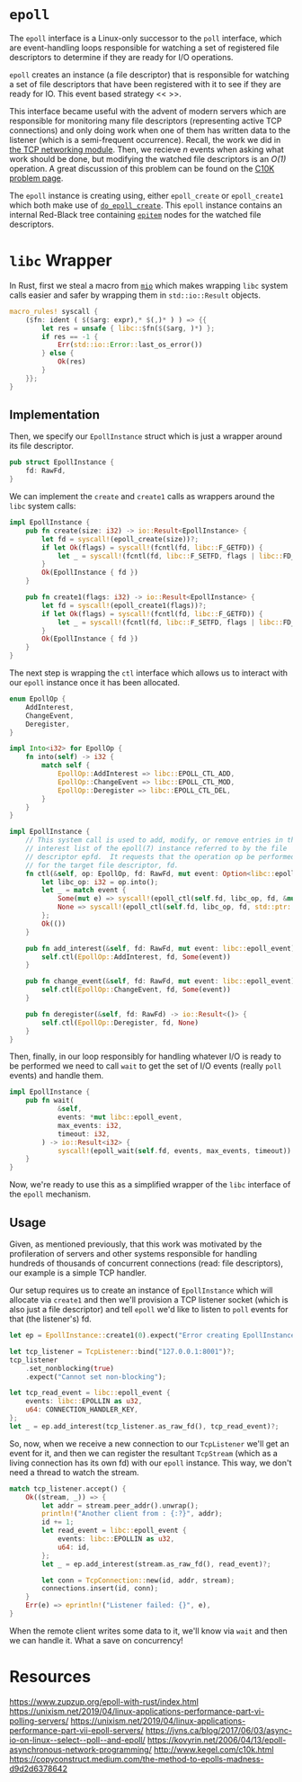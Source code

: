 # `epoll`
The `epoll` interface is a Linux-only successor to the `poll` interface, which are event-handling loops responsible for watching a set of registered file descriptors to determine if they are ready for I/O operations. 

`epoll` creates an instance (a file descriptor) that is responsible for watching a set of file descriptors that have been registered with it to see if they are ready for IO. This event based strategy << >>.

This interface became useful with the advent of modern servers which are responsible for monitoring many file descriptors (representing active TCP connections) and only doing work when one of them has written data to the listener (which is a semi-frequent occurrence). Recall, the work we did in [the TCP networking module](../../../networking/layer_4/tcp/). Then, we recieve _n_ events when asking what work should be done, but modifying the watched file descriptors is an _O(1)_ operation. A great discussion of this problem can be found on the [C10K problem page](http://www.kegel.com/c10k.html).

The `epoll` instance is creating using, either `epoll_create` or `epoll_create1` which both make use of [`do_epoll_create`](https://github.com/torvalds/linux/blob/9f4ad9e425a1d3b6a34617b8ea226d56a119a717/fs/eventpoll.c#L1951). This `epoll` instance contains an internal Red-Black tree containing [`epitem`](https://github.com/torvalds/linux/blob/9f4ad9e425a1d3b6a34617b8ea226d56a119a717/fs/eventpoll.c#L136) nodes for the watched file descriptors.

# `libc` Wrapper

In Rust, first we steal a macro from [`mio`]() which makes wrapping `libc` system calls easier and safer by wrapping them in `std::io::Result` objects. 

```rust
macro_rules! syscall {
    ($fn: ident ( $($arg: expr),* $(,)* ) ) => {{
        let res = unsafe { libc::$fn($($arg, )*) };
        if res == -1 {
            Err(std::io::Error::last_os_error())
        } else {
            Ok(res)
        }
    }};
}
```

## Implementation

Then, we specify our `EpollInstance` struct which is just a wrapper around its file descriptor.

```rust
pub struct EpollInstance {
    fd: RawFd,
}
```

We can implement the `create` and `create1` calls as wrappers around the `libc` system calls:
```rust
impl EpollInstance {
    pub fn create(size: i32) -> io::Result<EpollInstance> {
        let fd = syscall!(epoll_create(size))?;
        if let Ok(flags) = syscall!(fcntl(fd, libc::F_GETFD)) {
            let _ = syscall!(fcntl(fd, libc::F_SETFD, flags | libc::FD_CLOEXEC));
        }
        Ok(EpollInstance { fd })
    }

    pub fn create1(flags: i32) -> io::Result<EpollInstance> {
        let fd = syscall!(epoll_create1(flags))?;
        if let Ok(flags) = syscall!(fcntl(fd, libc::F_GETFD)) {
            let _ = syscall!(fcntl(fd, libc::F_SETFD, flags | libc::FD_CLOEXEC));
        }
        Ok(EpollInstance { fd })
    }
}
```

The next step is wrapping the `ctl` interface which allows us to interact with our `epoll` instance once it has been allocated. 

```rust
enum EpollOp {
    AddInterest,
    ChangeEvent,
    Deregister,
}

impl Into<i32> for EpollOp {
    fn into(self) -> i32 {
        match self {
            EpollOp::AddInterest => libc::EPOLL_CTL_ADD,
            EpollOp::ChangeEvent => libc::EPOLL_CTL_MOD,
            EpollOp::Deregister => libc::EPOLL_CTL_DEL,
        }
    }
}

impl EpollInstance {
    // This system call is used to add, modify, or remove entries in the
    // interest list of the epoll(7) instance referred to by the file
    // descriptor epfd.  It requests that the operation op be performed
    // for the target file descriptor, fd.
    fn ctl(&self, op: EpollOp, fd: RawFd, mut event: Option<libc::epoll_event>) -> io::Result<()> {
        let libc_op: i32 = op.into();
        let _ = match event {
            Some(mut e) => syscall!(epoll_ctl(self.fd, libc_op, fd, &mut e))?,
            None => syscall!(epoll_ctl(self.fd, libc_op, fd, std::ptr::null_mut()))?,
        };
        Ok(())
    }

    pub fn add_interest(&self, fd: RawFd, mut event: libc::epoll_event) -> io::Result<()> {
        self.ctl(EpollOp::AddInterest, fd, Some(event))
    }

    pub fn change_event(&self, fd: RawFd, mut event: libc::epoll_event) -> io::Result<()> {
        self.ctl(EpollOp::ChangeEvent, fd, Some(event))
    }

    pub fn deregister(&self, fd: RawFd) -> io::Result<()> {
        self.ctl(EpollOp::Deregister, fd, None)
    }
}
```

Then, finally, in our loop responsibly for handling whatever I/O is ready to be performed we need to call `wait` to get the set of I/O events (really `poll` events) and handle them.

```rust
impl EpollInstance {
    pub fn wait(
            &self,
            events: *mut libc::epoll_event,
            max_events: i32,
            timeout: i32,
        ) -> io::Result<i32> {
            syscall!(epoll_wait(self.fd, events, max_events, timeout))
    }
}
```

Now, we're ready to use this as a simplified wrapper of the `libc` interface of the `epoll` mechanism.

## Usage
Given, as mentioned previously, that this work was motivated by the profileration of servers and other systems responsible for handling hundreds of thousands of concurrent connections (read: file descriptors), our example is a simple TCP handler. 

Our setup requires us to create an instance of `EpollInstance` which will allocate via `create1` and then we'll provision a TCP listener socket (which is also just a file descriptor) and tell `epoll` we'd like to listen to `poll` events for that (the listener's) fd.

```rust
let ep = EpollInstance::create1(0).expect("Error creating EpollInstance");

let tcp_listener = TcpListener::bind("127.0.0.1:8001")?;
tcp_listener
    .set_nonblocking(true)
    .expect("Cannot set non-blocking");

let tcp_read_event = libc::epoll_event {
    events: libc::EPOLLIN as u32,
    u64: CONNECTION_HANDLER_KEY,
};
let _ = ep.add_interest(tcp_listener.as_raw_fd(), tcp_read_event)?;
```

So, now, when we receive a new connection to our `TcpListener` we'll get an event for it, and then we can register the resultant `TcpStream` (which as a living connection has its own fd) with our `epoll` instance. This way, we don't need a thread to watch the stream. 

```rust
match tcp_listener.accept() {
    Ok((stream, _)) => {
        let addr = stream.peer_addr().unwrap();
        println!("Another client from : {:?}", addr);
        id += 1;
        let read_event = libc::epoll_event {
            events: libc::EPOLLIN as u32,
            u64: id,
        };
        let _ = ep.add_interest(stream.as_raw_fd(), read_event)?;

        let conn = TcpConnection::new(id, addr, stream);
        connections.insert(id, conn);
    }
    Err(e) => eprintln!("Listener failed: {}", e),
}
```

When the remote client writes some data to it, we'll know via `wait` and then we can handle it. What a save on concurrency!


# Resources
https://www.zupzup.org/epoll-with-rust/index.html
https://unixism.net/2019/04/linux-applications-performance-part-vi-polling-servers/
https://unixism.net/2019/04/linux-applications-performance-part-vii-epoll-servers/
https://jvns.ca/blog/2017/06/03/async-io-on-linux--select--poll--and-epoll/
https://kovyrin.net/2006/04/13/epoll-asynchronous-network-programming/
http://www.kegel.com/c10k.html
https://copyconstruct.medium.com/the-method-to-epolls-madness-d9d2d6378642